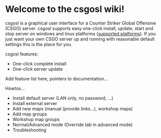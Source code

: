 # Welcome to the csgosl wiki!

csgosl is a graphical user interface for a Counter Striker Global Offensive (CSGO) server. csgosl supports easy one-click install, update, start and stop server on windows and linux platforms ([supported platforms](Platform-support)). If you just want your own CSGO server up and running with reasonable default settings this is the place for you.

csgosl features:

* One-click complete install
* One-click server update



Add feature list here, pointers to documentation...

Howtos...
* Install default server (LAN only, no password, ...)
* Install external server
* Add new maps (manual (provide links...), workshop maps)
* Add map groups
* Workshop map groups
* Normal/Advanced mode (Override tab in advanced mode)
* Troubleshooting
